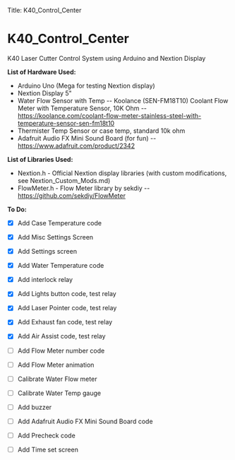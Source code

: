 Title: K40_Control_Center

# K40_Control_Center

K40 Laser Cutter Control System using Arduino and Nextion Display

__List of Hardware Used:__
  * Arduino Uno (Mega for testing Nextion display)
  * Nextion Display 5"
  * Water Flow Sensor with Temp -- Koolance (SEN-FM18T10) Coolant Flow Meter with Temperature Sensor, 10K Ohm -- https://koolance.com/coolant-flow-meter-stainless-steel-with-temperature-sensor-sen-fm18t10
  * Thermister Temp Sensor or case temp, standard 10k ohm 
  * Adafruit Audio FX Mini Sound Board (for fun) -- https://www.adafruit.com/product/2342

__List of Libraries Used:__
  * Nextion.h - Official Nextion display libraries (with custom modifications, see Nextion_Custom_Mods.md)
  * FlowMeter.h - Flow Meter library by sekdiy -- https://github.com/sekdiy/FlowMeter

__To Do:__
  - [x] Add Case Temperature code
  - [x] Add Misc Settings Screen
  - [x] Add Settings screen 
  - [x] Add Water Temperature code
  - [x] Add interlock relay
  - [x] Add Lights button code, test relay
  - [x] Add Laser Pointer code, test relay
  - [x] Add Exhaust fan code, test relay
  - [x] Add Air Assist code, test relay
  - [ ] Add Flow Meter number code
  - [ ] Add Flow Meter animation
  - [ ] Calibrate Water Flow meter
  - [ ] Calibrate Water Temp gauge
  - [ ] Add buzzer 
  - [ ] Add Adafruit Audio FX Mini Sound Board code
  - [ ] Add Precheck code 
  - [ ] Add Time set screen
 
